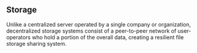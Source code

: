 ## Storage
Unlike a centralized server operated by a single company or organization, decentralized storage systems consist of a peer-to-peer network of user-operators who hold a portion of the overall data, creating a resilient file storage sharing system.
